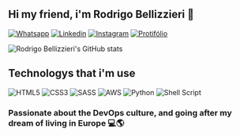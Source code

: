 ## Hi my friend, i'm Rodrigo Bellizzieri 🚀

[![Whatsapp](https://img.shields.io/badge/WhatsApp-25D366?style=for-the-badge&logo=whatsapp&logoColor=white)](https://wa.me/qr/OP5G5FYWJ42UI1)
[![Linkedin](https://img.shields.io/badge/LinkedIn-0077B5?style=for-the-badge&logo=linkedin&logoColor=white)](https://www.linkedin.com/in/rodrigo-bellizzieri-45b73bb3/)
[![Instagram](https://img.shields.io/badge/Instagram-E4405F?style=for-the-badge&logo=instagram&logoColor=white)](https://www.instagram.com/rodrigo.bellizzieri/)
[![Protifólio](https://img.shields.io/badge/protifólio-000000?style=for-the-badge&logo=About.me&logoColor=white)](#)
<br/>

![Rodrigo Bellizzieri's GitHub stats](https://github-readme-stats.vercel.app/api?username=rodrigobellizzieri&show_icons=true&theme=tokyonight)


## Technologys that i'm use

<div style= "display: inline-block">
    <img src="https://img.shields.io/badge/HTML5-E34F26?style=for-the-badge&logo=html5&logoColor=white" alt="HTML5" title="HTML5">
    <img src="https://img.shields.io/badge/CSS3-1572B6?style=for-the-badge&logo=css3&logoColor=white" alt="CSS3" title="CSS3">
    <img src="https://img.shields.io/badge/Sass-CC6699?style=for-the-badge&logo=sass&logoColor=white" alt="SASS" title="SASS">
    <img src="https://img.shields.io/badge/Amazon_AWS-232F3E?style=for-the-badge&logo=amazon-aws&logoColor=white" alt="AWS" title="AWS">
    <img src="https://img.shields.io/badge/Python-3776AB?style=for-the-badge&logo=python&logoColor=white" alt="Python" title="Python">
    <img src="https://img.shields.io/badge/Shell_Script-121011?style=for-the-badge&logo=gnu-bash&logoColor=white" alt="Shell Script" title="Shell Script">
</div>

### <strong>Passionate about the DevOps culture, and going after my dream of living in Europe</strong> 💻🌎
